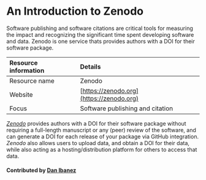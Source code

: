 # An Introduction to Zenodo

Software publishing and software citations are critical tools for measuring the impact and recognizing the significant time spent developing software and data. Zenodo is one service thats provides authors with a DOI for their software package.


Resource information | Details 
:--- | :--- 
Resource name | Zenodo
Website | [https://zenodo.org](https://zenodo.org)
Focus | Software publishing and citation

*[Zenodo](https://zenodo.org)* provides authors with a DOI for their software package without requiring a full-length manuscript or any (peer) review of the software, and can generate a DOI for each release of your package via GitHub integration. *Zenodo* also allows users to upload data, and obtain a DOI for their data, while also acting as a hosting/distribution platform for others to access that data.

#### Contributed by [Dan Ibanez](https://github.com/ibaned)

<!---
Publish: no
Categories: collaborations
Topics: software publishing and citation
Tags: service
Level: 2
Prerequisites: defaults
Aggregate: none
--->
